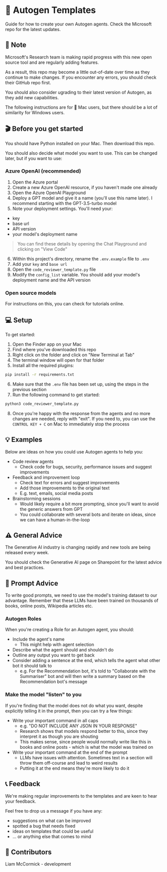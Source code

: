 # 🔮 Autogen Templates
Guide for how to create your own Autogen agents. Check the Microsoft repo for the latest updates.


## 📝 Note

Microsoft's Research team is making rapid progress with this new open source tool and are regularly adding features.

As a result, this repo may become a little out-of-date over time as they continue to make changes. If you encounter any errors, you should check their GitHub repo first.

You should also consider ugrading to their latest version of Autogen, as they add new capabilities.

The following instructions are for 🍎 Mac users, but there should be a lot of similarity for Windows users.



## 🎬 Before you get started

You should have Python installed on your Mac. Then download this repo.

You should also decide what model you want to use. This can be changed later, but if you want to use:

### Azure OpenAI (recommended)
1. Open the Azure portal
2. Create a new Azure OpenAI resource, if you haven't made one already
3. Open the Azure OpenAI Playground
4. Deploy a GPT model and give it a name (you'll use this name later). I recommend starting with the GPT-3.5-turbo model
5. Note your deployment settings. You'll need your:
- key
- base url 
- API version
- your model's deployment name
> You can find these details by opening the Chat Playground and clicking on "View Code"
6. Within this project's directory, rename the `.env.example` file to `.env`
7. Add your `key` and `base url`
8. Open the `code_reviewer_template.py` file
9. Modify the `config_list` variable. You should add your model's deployment name and the API version


### Open source models
For instructions on this, you can check for tutorials online.



## 💻 Setup

To get started:
1. Open the Finder app on your Mac
2. Find where you've downloaded this repo
3. Right click on the folder and click on "New Terminal at Tab"
4. The terminal window will open for that folder
5. Install all the required plugins:
```bash
pip install -r requirements.txt
```
6. Make sure that the `.env` file has been set up, using the steps in the previous section
7. Run the following command to get started:
```bash
python3 code_reviewer_template.py
```
8. Once you're happy with the response from the agents and no more changes are needed, reply with "exit". If you need to, you can use the `CONTROL KEY + C` on Mac to immediately stop the process



## 💡 Examples

Below are ideas on how you could use Autogen agents to help you:

- Code review agents
    - Check code for bugs, security, performance issues and suggest improvements
- Feedback and improvement loop
    - Check text for errors and suggest improvements
    - Add those improvements to the original text
    - E.g. text, emails, social media posts
- Brainstorming sessions
    - Would likely require a bit more prompting, since you'll want to avoid the generic answers from GPT
    - You could collaborate with several bots and iterate on ideas, since we can have a human-in-the-loop



## ⚠️ General Advice

The Generative AI industry is changing rapidly and new tools are being released every week. 

You should check the Generative AI page on Sharepoint for the latest advice and best practices.



## 💬 Prompt Advice

To write good prompts, we need to use the model's training dataset to our advantage. Remember that these LLMs have been trained on thousands of books, online posts, Wikipedia articles etc.

### Autogen Roles
When you're creating a Role for an Autogen agent, you should:
- Include the agent's name
    - This might help with agent selection
- Describe what the agent should and shouldn't do
- Outline any output you want to get back
- Consider adding a sentence at the end, which tells the agent what other bot it should talk to
    - e.g. For the Recommendation bot, it's told to "Collaborate with the Summariser" bot and will then write a summary based on the Recommendation bot's message

### Make the model "listen" to you

If you're finding that the model does not do what you want, despite explicitly telling it in the prompt, then you can try a few things:
- Write your important command in all caps
    - e.g. "DO NOT INCLUDE ANY JSON IN YOUR RESPONSE"
    - Research shows that models respond better to this, since they interpret it as though you are shouting
    - This makes sense, since people would normally write like this in books and online posts - which is what the model was trained on
- Write your important command at the end of the prompt
    - LLMs have issues with attention. Sometimes text in a section will throw them off-course and lead to weird results
    - Putting it at the end means they're more likely to do it



## 📞 Feedback

We're making regular improvements to the templates and are keen to hear your feedback.

Feel free to drop us a message if you have any:
- suggestions on what can be improved
- spotted a bug that needs fixed
- ideas on templates that could be useful
- ... or anything else that comes to mind



## 🔨 Contributors
Liam McCormick - development